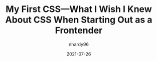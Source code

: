 ---
author: nhardy96
date: 2021-07-26
layout: post.njk
publisher: kablamoau
tags:
  - article
  - css
  - layout
target_url: https://engineering.kablamo.com.au/posts/2021/my-first-css
title: My First CSS—What I Wish I Knew About CSS When Starting Out as a Frontender
---